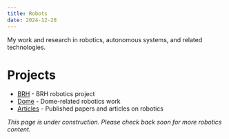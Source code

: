 ```yaml
---
title: Robots
date: 2024-12-28
---
```

My work and research in robotics, autonomous systems, and related technologies.

# Projects

- [BRH](/robots/brh/) - BRH robotics project
- [Dome](/robots/dome/) - Dome-related robotics work
- [Articles](/robots/articles/) - Published papers and articles on robotics

*This page is under construction. Please check back soon for more robotics content.*
